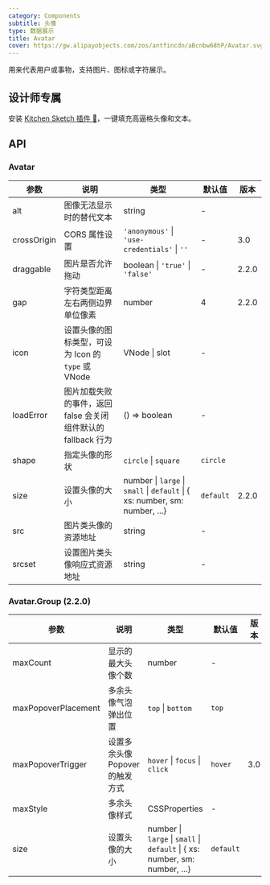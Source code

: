 ```yaml
---
category: Components
subtitle: 头像
type: 数据展示
title: Avatar
cover: https://gw.alipayobjects.com/zos/antfincdn/aBcnbw68hP/Avatar.svg
---
```


用来代表用户或事物，支持图片、图标或字符展示。

## 设计师专属

安装 [Kitchen Sketch 插件 💎](https://kitchen.alipay.com)，一键填充高逼格头像和文本。

## API

### Avatar

| 参数 | 说明 | 类型 | 默认值 | 版本 |
| --- | --- | --- | --- | --- |
| alt | 图像无法显示时的替代文本 | string | - |  |
| crossOrigin | CORS 属性设置 | `'anonymous'` \| `'use-credentials'` \| `''` | - | 3.0 |
| draggable | 图片是否允许拖动 | boolean \| `'true'` \| `'false'` | - | 2.2.0 |
| gap | 字符类型距离左右两侧边界单位像素 | number | 4 | 2.2.0 |
| icon | 设置头像的图标类型，可设为 Icon 的 `type` 或 VNode | VNode \| slot | - |  |
| loadError | 图片加载失败的事件，返回 false 会关闭组件默认的 fallback 行为 | () => boolean | - |  |
| shape | 指定头像的形状 | `circle` \| `square` | `circle` |  |
| size | 设置头像的大小 | number \| `large` \| `small` \| `default` \| { xs: number, sm: number, ...} | `default` | 2.2.0 |
| src | 图片类头像的资源地址 | string | - |  |
| srcset | 设置图片类头像响应式资源地址 | string | - |  |

### Avatar.Group (2.2.0)

| 参数 | 说明 | 类型 | 默认值 | 版本 |
| --- | --- | --- | --- | --- |
| maxCount | 显示的最大头像个数 | number | - |  |
| maxPopoverPlacement | 多余头像气泡弹出位置 | `top` \| `bottom` | `top` |  |
| maxPopoverTrigger | 设置多余头像 Popover 的触发方式 | `hover` \| `focus` \| `click` | `hover` | 3.0 |
| maxStyle | 多余头像样式 | CSSProperties | - |  |
| size | 设置头像的大小 | number \| `large` \| `small` \| `default` \| { xs: number, sm: number, ...} | `default` |  |
